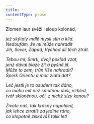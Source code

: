 ```yaml
---
title: ''
contentType: prose
---
```


Zlomen laur svěží i sloup kolonád,

_jež skýtaly mdlé mysli stín a klid.  
Nedoufám, že mi může nahradit  
Jih, Sever, Západ, Východ díl těch ztrát._

_Tebou mi, Smrti, dvojí poklad vzat,  
jenž dával blaze žít a pyšně jít.  
Může to zem, trůn říše nahradit?  
Šperk Orientu a moc zlata dát?_

_Leč jestli je to osudem tak dáno,  
co mohu mít než smutnou duši, vzhled,  
tvář skloněnou, oči, z nichž slzy kanou?_

_Živote náš, tak krásný napohled,  
jak lehce ztratíš za jediné ráno,  
co klopotně získáváš tolik let!_
